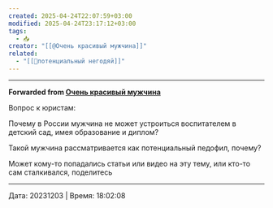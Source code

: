 ```yaml
---
created: 2025-04-24T22:07:59+03:00
modified: 2025-04-24T23:17:12+03:00
tags:
  - 📥
creator: "[[@Очень красивый мужчина]]"
related:
  - "[[📜потенциальный негодяй]]"
---
```



***

**Forwarded from [Очень красивый мужчина](https://t.me/okmtelega/3358)**

Вопрос к юристам:

Почему в России мужчина не может устроиться воспитателем в детский сад, имея образование и диплом?

Такой мужчина рассматривается как потенциальный педофил, почему?

Может кому-то попадались статьи или видео на эту тему, или кто-то сам сталкивался, поделитесь

---

Дата: 20231203 | Время: 18:02:08

